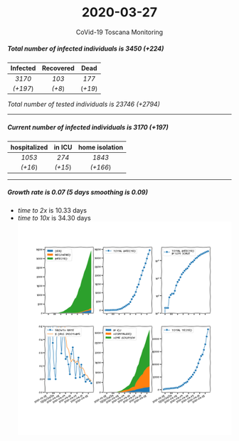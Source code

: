<div align='center'>

# 2020-03-27
CoVid-19 Toscana Monitoring
</div>

##### Total number of infected individuals is 3450 (+224)
Infected | Recovered | Dead
:---: | :---: | :---:
*3170* | *103* | *177*
*(+197*) | *(+8*) | (*+19*)

*Total number of tested individuals is 23746 (+2794)*
***
##### Current number of infected individuals is 3170 (+197)
hospitalized | in ICU | home isolation
:---: | :---: | :---:
*1053* |*274* |*1843*
*(+16*) |*(+15*) |*(+166*)
***
##### Growth rate is 0.07 (5 days smoothing is 0.09)
- *time to 2x* is 10.33 days
- *time to 10x* is 34.30 days
![stats][stats]

[stats]: stats_Toscana.png
